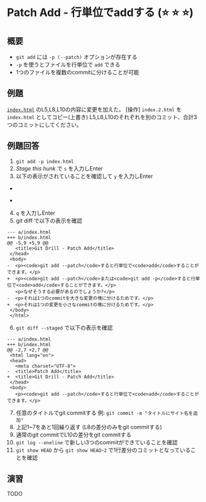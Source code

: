 # Patch Add - 行単位でaddする (:star: :star: :star:)

## 概要

- `git add` には `-p (--patch)` オプションが存在する
- `-p` を使うとファイルを行単位で `add` できる
- 1つのファイルを複数のcommitに分けることが可能

## 例題

[`index.html`](url) のL5,L8,L10の内容に変更を加えた。 [操作] `index.2.html` を `index.html` としてコピー(上書き)
L5,L8,L10のそれぞれを別のコミット、合計3つのコミットにしてください。

## 例題回答

1. `git add -p index.html`
2. _Stage this hunk_ で `s` を入力しEnter
3. 以下の表示がされていることを確認して `y` を入力しEnter

-  <title>Patch Add</title>
+  <title>Git Drill - Patch Add</title>

4. `q` を入力しEnter
5. git diff で以下の表示を確認

```
--- a/index.html
+++ b/index.html
@@ -5,9 +5,9 @@
   <title>Git Drill - Patch Add</title>
 </head>
 <body>
-  <p><code>git add --patch</code>すると行単位で<code>add</code>することができます。</p>
+  <p><code>git add --patch</code>または<code>git add -p</code>すると行単位で<code>add</code>することができます。</p>
   <p>なぜそうする必要があるのでしょうか?</p>
-  <p>それは1つのcommitを大きな変更の塊に分けるためです。</p>
+  <p>それは1つの変更を小さなcommitの塊に分けるためです。</p>
 </body>
 </html>
```

6. `git diff --staged` で以下の表示を確認

```
--- a/index.html
+++ b/index.html
@@ -2,7 +2,7 @@
 <html lang="en">
 <head>
   <meta charset="UTF-8">
-  <title>Patch Add</title>
+  <title>Git Drill - Patch Add</title>
 </head>
 <body>
   <p><code>git add --patch</code>すると行単位で<code>add</code>することができます。</p>
```

7. 任意のタイトルでgit commitする 例: `git commit -m "タイトルにサイト名を追加"`
8. 上記1~7をあと1回繰り返す (L8の差分のみをgit commitする)
9. 通常のgit commitでL10の差分をgit commitする
10. `git log --oneline` で新しい3つのcommitができていることを確認
11. `git show HEAD` から `git show HEAD~2` で1行差分のコミットとなっていることを確認

## 演習

TODO

